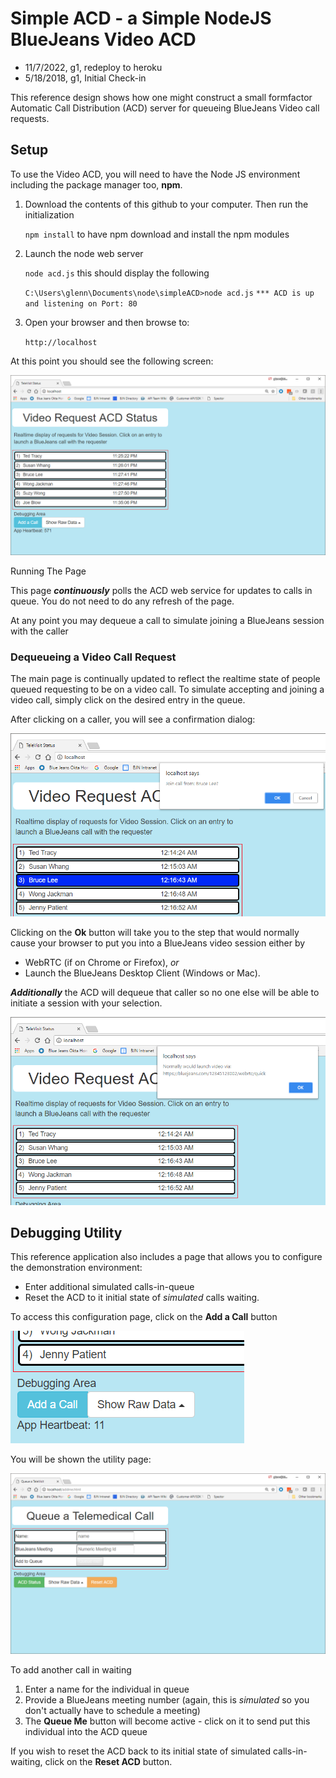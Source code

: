 
# Simple ACD - a Simple NodeJS BlueJeans Video ACD

- 11/7/2022, g1, redeploy to heroku
- 5/18/2018, g1, Initial Check-in

This reference design shows how one might construct a small formfactor Automatic Call Distribution (ACD) server for queueing BlueJeans Video call requests.




## Setup
To use the Video ACD, you will need to have the Node JS environment including the package manager too, **npm**.


1. Download the contents of this github to your computer.  Then run the initialization

	`npm install` to have npm download and install the npm modules

1. Launch the node web server

	`node acd.js`  this should display the following

	`C:\Users\glenn\Documents\node\simpleACD>node acd.js`
`*** ACD is up and listening on Port: 80`


1. Open your browser and then browse to:
	
	`http://localhost`

At this point you should see the following screen:

![Video ACD screenshot](./images/mainpage.png)

Running The Page

This page ***continuously*** polls the ACD web service for updates to calls in queue.  You do not need to do any refresh of the page.

At any point you may dequeue a call to simulate joining a BlueJeans session with the caller



### Dequeueing a Video Call Request

The main page is continually updated to reflect the realtime state of people queued requesting to be on a video call.  To simulate accepting and joining a video call, simply click on the desired entry in the queue.

After clicking on a caller, you will see a confirmation dialog:

![Confirm call dialog](./images/confirm.png)

Clicking on the **Ok** button will take you to the step that would normally cause your browser to put you into a BlueJeans video session either by
- WebRTC (if on Chrome or Firefox), *or*
- Launch the BlueJeans Desktop Client (Windows or Mac).

***Additionally*** the ACD will dequeue that caller so no one else will be able to initiate a session with your selection.

![Confirm call dialog](./images/joined.png)






## Debugging Utility

This reference application also includes a page that allows you to configure the demonstration environment:

- Enter additional simulated calls-in-queue
- Reset the ACD to it initial state of *simulated* calls waiting.

To access this configuration page, click on the **Add a Call** button

![Confirm call dialog](./images/utility.png)



You will be shown the utility page:

![Confirm call dialog](./images/addcaller.png)

To add another call in waiting

1. Enter a name for the individual in queue
2. Provide a BlueJeans meeting number (again, this is *simulated* so you don't actually have to schedule a meeting)
3. The **Queue Me** button will become active - click on it to send put this individual into the ACD queue



If you wish to reset the ACD back to its initial state of simulated calls-in-waiting, click on the **Reset ACD** button.

